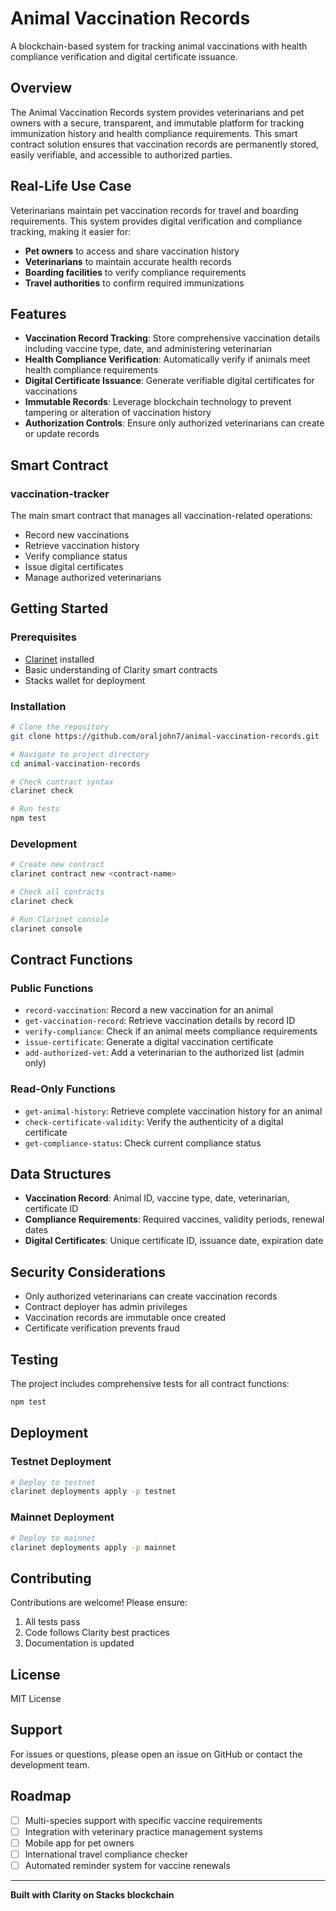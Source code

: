 # Animal Vaccination Records

A blockchain-based system for tracking animal vaccinations with health compliance verification and digital certificate issuance.

## Overview

The Animal Vaccination Records system provides veterinarians and pet owners with a secure, transparent, and immutable platform for tracking immunization history and health compliance requirements. This smart contract solution ensures that vaccination records are permanently stored, easily verifiable, and accessible to authorized parties.

## Real-Life Use Case

Veterinarians maintain pet vaccination records for travel and boarding requirements. This system provides digital verification and compliance tracking, making it easier for:

- **Pet owners** to access and share vaccination history
- **Veterinarians** to maintain accurate health records
- **Boarding facilities** to verify compliance requirements
- **Travel authorities** to confirm required immunizations

## Features

- **Vaccination Record Tracking**: Store comprehensive vaccination details including vaccine type, date, and administering veterinarian
- **Health Compliance Verification**: Automatically verify if animals meet health compliance requirements
- **Digital Certificate Issuance**: Generate verifiable digital certificates for vaccinations
- **Immutable Records**: Leverage blockchain technology to prevent tampering or alteration of vaccination history
- **Authorization Controls**: Ensure only authorized veterinarians can create or update records

## Smart Contract

### vaccination-tracker

The main smart contract that manages all vaccination-related operations:

- Record new vaccinations
- Retrieve vaccination history
- Verify compliance status
- Issue digital certificates
- Manage authorized veterinarians

## Getting Started

### Prerequisites

- [Clarinet](https://github.com/hirosystems/clarinet) installed
- Basic understanding of Clarity smart contracts
- Stacks wallet for deployment

### Installation

```bash
# Clone the repository
git clone https://github.com/oraljohn7/animal-vaccination-records.git

# Navigate to project directory
cd animal-vaccination-records

# Check contract syntax
clarinet check

# Run tests
npm test
```

### Development

```bash
# Create new contract
clarinet contract new <contract-name>

# Check all contracts
clarinet check

# Run Clarinet console
clarinet console
```

## Contract Functions

### Public Functions

- `record-vaccination`: Record a new vaccination for an animal
- `get-vaccination-record`: Retrieve vaccination details by record ID
- `verify-compliance`: Check if an animal meets compliance requirements
- `issue-certificate`: Generate a digital vaccination certificate
- `add-authorized-vet`: Add a veterinarian to the authorized list (admin only)

### Read-Only Functions

- `get-animal-history`: Retrieve complete vaccination history for an animal
- `check-certificate-validity`: Verify the authenticity of a digital certificate
- `get-compliance-status`: Check current compliance status

## Data Structures

- **Vaccination Record**: Animal ID, vaccine type, date, veterinarian, certificate ID
- **Compliance Requirements**: Required vaccines, validity periods, renewal dates
- **Digital Certificates**: Unique certificate ID, issuance date, expiration date

## Security Considerations

- Only authorized veterinarians can create vaccination records
- Contract deployer has admin privileges
- Vaccination records are immutable once created
- Certificate verification prevents fraud

## Testing

The project includes comprehensive tests for all contract functions:

```bash
npm test
```

## Deployment

### Testnet Deployment

```bash
# Deploy to testnet
clarinet deployments apply -p testnet
```

### Mainnet Deployment

```bash
# Deploy to mainnet
clarinet deployments apply -p mainnet
```

## Contributing

Contributions are welcome! Please ensure:

1. All tests pass
2. Code follows Clarity best practices
3. Documentation is updated

## License

MIT License

## Support

For issues or questions, please open an issue on GitHub or contact the development team.

## Roadmap

- [ ] Multi-species support with specific vaccine requirements
- [ ] Integration with veterinary practice management systems
- [ ] Mobile app for pet owners
- [ ] International travel compliance checker
- [ ] Automated reminder system for vaccine renewals

---

**Built with Clarity on Stacks blockchain**
